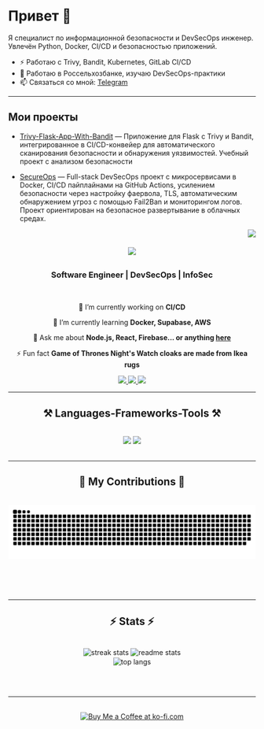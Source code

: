 # Привет 👋

Я специалист по информационной безопасности и DevSecOps инженер.  
Увлечён Python, Docker, CI/CD и безопасностью приложений.

- ⚡ Работаю с Trivy, Bandit, Kubernetes, GitLab CI/CD  
- 💼 Работаю в Россельхозбанке, изучаю DevSecOps-практики  
- 📫 Связаться со мной: [Telegram](https://t.me/z4ng1ew)

---

## Мои проекты

- [Trivy-Flask-App-With-Bandit](https://github.com/z4ng1ew/Trivy-Flask-App-With-Bandit) — Приложение для Flask с Trivy и Bandit, интегрированное в CI/CD-конвейер для автоматического сканирования безопасности и обнаружения уязвимостей. Учебный проект с анализом безопасности

- [SecureOps](https://github.com/z4ng1ew/SecureOps) — Full-stack DevSecOps проект с микросервисами в Docker, CI/CD пайплайнами на GitHub Actions, усилением безопасности через настройку фаервола, TLS, автоматическим обнаружением угроз с помощью Fail2Ban и мониторингом логов. Проект ориентирован на безопасное развертывание в облачных средах.





<img align="right" src="![visitors](https://visitor-badge.laobi.icu/badge?page_id=z4ng1ew.z4ng1ew)" />

<h1 align="center">
    <img src="https://readme-typing-svg.herokuapp.com/?font=Righteous&size=35&center=true&vCenter=true&width=500&height=70&duration=4000&lines=Hi+There!+👋;+I'm+Zangiev+Movsar!;" />
</h1>

<h3 align="center">Software Engineer | DevSecOps | InfoSec</h3>


<br/>

<div align="center">
 
 🔭 I’m currently working on **CI/CD**
 
 🌱 I’m currently learning **Docker, Supabase, AWS**

💬 Ask me about **Node.js, React, Firebase... or anything [here](https://github.com/salesp07/salesp07/issues)**

⚡ Fun fact **Game of Thrones Night's Watch cloaks are made from Ikea rugs**

 </div>
 
<div align="center"> 
  <a href="mailto:pedro.sales.muniz@gmail.com">
    <img src="https://img.shields.io/badge/Gmail-333333?style=for-the-badge&logo=gmail&logoColor=red" />
  </a>
  <a href="https://linkedin.com/in/pedro-sales-muniz" target="_blank">
    <img src="https://img.shields.io/badge/LinkedIn-0077B5?style=for-the-badge&logo=linkedin&logoColor=white" target="_blank" />
  </a>
  <a href="https://salesp07.github.io" target="_blank">
     <img src="https://img.shields.io/badge/Portfolio-FF5722?style=for-the-badge&logo=todoist&logoColor=white" target="_blank" /> <!-- sqlite, safari, google-chrome are other good icon options -->
  </a>
</div>

 <hr/>
 
<h2 align="center">⚒️ Languages-Frameworks-Tools ⚒️</h2>
<br/>
<div align="center">
    <img src="https://skillicons.dev/icons?i=react,bootstrap,mui,html,css,vscode,github,figma,tailwind,git,r" />
    <img src="https://skillicons.dev/icons?i=nodejs,python,javascript,typescript,express,firebase,mongodb,c,java,nextjs,mysql,flask" /><br>
</div>

<br/>
<hr/>

<div align="center">
  <h2>🐍 My Contributions 🐍</h2>
  <br>
  <img alt="snake eating my contributions" src="https://raw.githubusercontent.com/salesp07/salesp07/output/github-contribution-grid-snake.svg" />
  
  <br/><br/><br/>
</div>

<hr/>

<h2 align="center">⚡ Stats ⚡</h2>
<br>
<div align=center>
  <img width=390 src="https://github-readme-streak-stats-salesp07.vercel.app/?user=salesp07&count_private=true&theme=react&border_radius=10" alt="streak stats"/>
  <img width=390 src="https://github-readme-stats-salesp07.vercel.app/api?username=salesp07&count_private=true&show_icons=true&theme=react&rank_icon=github&border_radius=10" alt="readme stats" />
  <br/>
  <img width=325 align="center" src="https://github-readme-stats-salesp07.vercel.app/api/top-langs/?username=salesp07&hide=HTML&langs_count=8&layout=compact&theme=react&border_radius=10&size_weight=0.5&count_weight=0.5&exclude_repo=github-readme-stats" alt="top langs" />
</div>

<br/><br/>

<hr/>

<br/>

<div align="center">
<a href='https://ko-fi.com/V7V4RAK9C' target='_blank'><img height='64' style='border:0px;height:64px;' src='https://storage.ko-fi.com/cdn/kofi1.png?v=3' border='0' alt='Buy Me a Coffee at ko-fi.com' /></a>
</div>

<br/>
